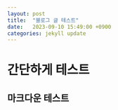 ```yaml
---
layout: post
title:  "블로그 글 테스트"
date:   2023-09-10 15:49:00 +0900
categories: jekyll update
---
```


# 간단하게 테스트
## 마크다운 테스트